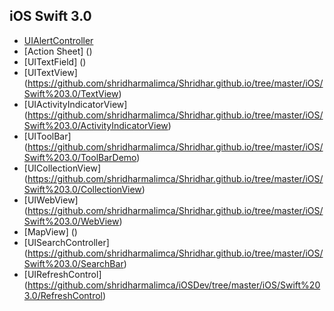 ## iOS Swift 3.0
* [UIAlertController](https://github.com/shridharmalimca/Shridhar.github.io/tree/master/iOS/Swift%203.0/AlertController)
* [Action Sheet] ()
* [UITextField] ()
* [UITextView] (https://github.com/shridharmalimca/Shridhar.github.io/tree/master/iOS/Swift%203.0/TextView)
* [UIActivityIndicatorView] (https://github.com/shridharmalimca/Shridhar.github.io/tree/master/iOS/Swift%203.0/ActivityIndicatorView)
* [UIToolBar] (https://github.com/shridharmalimca/Shridhar.github.io/tree/master/iOS/Swift%203.0/ToolBarDemo) 
* [UICollectionView] (https://github.com/shridharmalimca/Shridhar.github.io/tree/master/iOS/Swift%203.0/CollectionView) 
* [UIWebView] (https://github.com/shridharmalimca/Shridhar.github.io/tree/master/iOS/Swift%203.0/WebView)
* [MapView] ()
* [UISearchController] (https://github.com/shridharmalimca/Shridhar.github.io/tree/master/iOS/Swift%203.0/SearchBar)
* [UIRefreshControl] (https://github.com/shridharmalimca/iOSDev/tree/master/iOS/Swift%203.0/RefreshControl)
